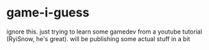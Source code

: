 # game-i-guess
ignore this. just trying to learn some gamedev from a youtube tutorial (RyiSnow, he's great). will be publishing some actual stuff in a bit
